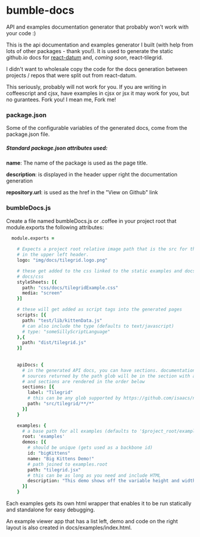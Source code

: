 # bumble-docs
API and examples documentation generator that probably won't work with your code :)

This is the api documentation and examples generator I built (with help from lots of other packages - thank you!).  It is used to generate the static github.io docs for [react-datum](http://zulily.github.io/react-datum/docs/) and, *coming soon*, react-tilegrid.

I didn't want to wholesale copy the code for the docs generation between projects / repos that were split out from react-datum. 

This seriously, probably will not work for you.   If you are writing in coffeescript and cjsx, have examples in cjsx or jsx it may work for you, but no gurantees.  Fork you!  I mean me, Fork me!

### package.json

Some of the configurable variables of the generated docs, come from the package.json file.  

##### Standard package.json attributes used:
  
  **name**:   The name of the package is used as the page title.  
  
  **description**: is displayed in the header upper right the documentation generation 
  
  **repository.url**: is used as the href in the "View on Github" link
  
  
### bumbleDocs.js

Create a file named bumbleDocs.js or .coffee in your project root that module.exports the following attributes:

```coffeescript
  module.exports = 
    
    # Expects a project root relative image path that is the src for the image displayed 
    # in the upper left header.  
    logo: "img/docs/tilegrid.logo.png"

    # these get added to the css linked to the static examples and docs and copied to 
    # docs/css
    styleSheets: [{
      path: "css/docs/tilegridExample.css"
      media: "screen"
    }]

    # these will get added as script tags into the generated pages 
    scripts: [{
      path: "test/lib/kittenData.js"
      # can also include the type (defaults to text/javascript)
      # type: "someSillyScriptLanguage"
    },{
      path: "dist/tilegrid.js"
    }]
    
    
    apiDocs: {
      # in the generated API docs, you can have sections. documentation found in the 
      # sources returned by the path glob will be in the section with a header
      # and sections are rendered in the order below
      sections: [{
        label: "Tilegrid" 
        # this can be any glob supported by https://github.com/isaacs/node-glob
        path: "src/tilegrid/**/*"
      }]
    }

    examples: {
      # a base path for all examples (defaults to '$project_root/examples')
      root: 'examples'
      demos: [{
        # should be unique (gets used as a backbone id)
        id: "bigKittens"
        name: "Big Kittens Demo!"
        # path joined to examples.root 
        path: "tilegrid.jsx"
        # this can be as long as you need and include HTML
        description: "This demo shows off the variable height and width capabilities of the tiles.  ...with kittens!"
      }]    
    }
  ```
  Each examples gets its own html wrapper that enables it to be run statically and standalone for easy debugging.
  
  An example viewer app that has a list left, demo and code on the right layout is also created in docs/examples/index.html.
    

  
  
  
